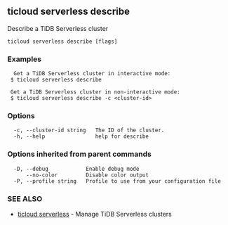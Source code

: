 ## ticloud serverless describe

Describe a TiDB Serverless cluster

```
ticloud serverless describe [flags]
```

### Examples

```
  Get a TiDB Serverless cluster in interactive mode:
 $ ticloud serverless describe

 Get a TiDB Serverless cluster in non-interactive mode:
 $ ticloud serverless describe -c <cluster-id>
```

### Options

```
  -c, --cluster-id string   The ID of the cluster.
  -h, --help                help for describe
```

### Options inherited from parent commands

```
  -D, --debug            Enable debug mode
      --no-color         Disable color output
  -P, --profile string   Profile to use from your configuration file
```

### SEE ALSO

* [ticloud serverless](ticloud_serverless.md)	 - Manage TiDB Serverless clusters


